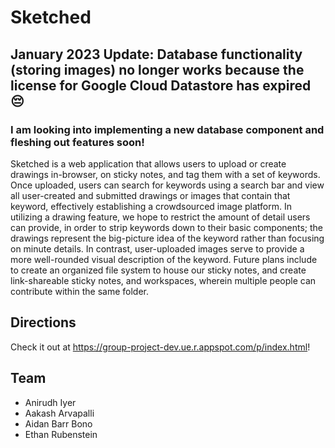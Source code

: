 # Sketched

## January 2023 Update: Database functionality (storing images) no longer works because the license for Google Cloud Datastore has expired 😔
### I am looking into implementing a new database component and fleshing out features soon!

Sketched is a web application that allows users to upload or create drawings in-browser, on sticky notes, and tag them with a set of keywords. Once uploaded, users can search for keywords using a search bar and view all user-created and submitted drawings or images that contain that keyword, effectively establishing a crowdsourced image platform. In utilizing a drawing feature, we hope to restrict the amount of detail users can provide, in order to strip keywords down to their basic components; the drawings represent the big-picture idea of the keyword rather than focusing on minute details. In contrast, user-uploaded images serve to provide a more well-rounded visual description of the keyword.
Future plans include to create an organized file system to house our sticky notes, and create link-shareable sticky notes, and workspaces, wherein multiple people can contribute within the same folder.


## Directions

Check it out at https://group-project-dev.ue.r.appspot.com/p/index.html!


## Team
* Anirudh Iyer
* Aakash Arvapalli
* Aidan Barr Bono
* Ethan Rubenstein
